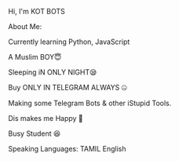  Hi, I'm KOT BOTS

About Me:

Currently learning Python, JavaScript 

A Muslim BOY😇

Sleeping iN ONLY NIGHT😪

Buy ONLY IN TELEGRAM ALWAYS 🤐

Making some Telegram Bots & other iStupid Tools.

Dis makes me Happy 🤗

Busy Student 😆

Speaking Languages:
TAMIL
English
